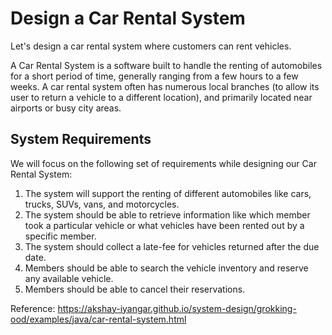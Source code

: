 # Design a Car Rental System
Let's design a car rental system where customers can rent vehicles.

A Car Rental System is a software built to handle the renting of automobiles for a short period of time, generally ranging from a few hours to a few weeks. A car rental system often has numerous local branches (to allow its user to return a vehicle to a different location), and primarily located near airports or busy city areas.

## System Requirements
We will focus on the following set of requirements while designing our Car Rental System:

1. The system will support the renting of different automobiles like cars, trucks, SUVs, vans, and motorcycles. 
2. The system should be able to retrieve information like which member took a particular vehicle or what vehicles have been rented out by a specific member. 
3. The system should collect a late-fee for vehicles returned after the due date. 
4. Members should be able to search the vehicle inventory and reserve any available vehicle. 
5. Members should be able to cancel their reservations.

Reference:
https://akshay-iyangar.github.io/system-design/grokking-ood/examples/java/car-rental-system.html

